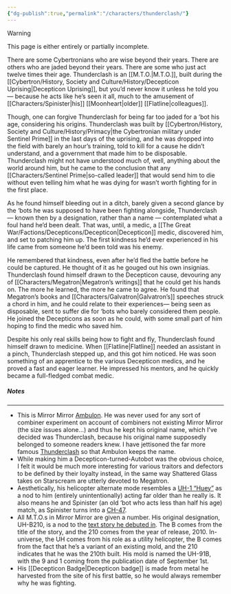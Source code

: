 ```yaml
---
{"dg-publish":true,"permalink":"/characters/thunderclash/"}
---
```

  
>[!warning] 
>This page is either entirely or partially incomplete. 

There are some Cybertronians who are wise beyond their years. There are others who are jaded beyond their years. There are some who just act twelve times their age. Thunderclash is an [[M.T.O.\|M.T.O.]], built during the [[Cybertron/History, Society and Culture/History/Decepticon Uprising\|Decepticon Uprising]], but you’d never know it unless he told you— because he acts like he’s seen it all, much to the amusement of [[Characters/Spinister\|his]] [[Moonheart\|older]] [[Flatline\|colleagues]]. 

Though, one can forgive Thunderclash for being far too jaded for a ‘bot his age, considering his origins. Thunderclash was built by [[Cybertron/History, Society and Culture/History/Primacy\|the Cybertronian military under Sentinel Prime]] in the last days of the uprising, and he was dropped into the field with barely an hour’s training, told to kill for a cause he didn’t understand, and a government that made him to be disposable. Thunderclash might not have understood much of, well, anything about the world around him, but he came to the conclusion that any [[Characters/Sentinel Prime\|so-called leader]] that would send him to die without even telling him what he was dying for wasn’t worth fighting for in the first place. 

As he found himself bleeding out in a ditch, barely given a second glance by the ‘bots he was supposed to have been fighting alongside, Thunderclash — known then by a designation, rather than a name — contemplated what a foul hand he’d been dealt. That was, until, a medic, a [[The Great War/Factions/Decepticons/Decepticon\|Decepticon]] medic, discovered him, and set to patching him up. The first kindness he’d ever experienced in his life came from someone he’d been told was his enemy. 

He remembered that kindness, even after he’d fled the battle before he could be captured. He thought of it as he gouged out his own insignias. Thunderclash found himself drawn to the Decepticon cause, devouring any of [[Characters/Megatron\|Megatron’s writings]] that he could get his hands on. The more he learned, the more he came to agree. He found that Megatron’s books and [[Characters/Galvatron\|Galvatron’s]] speeches struck a chord in him, and he could relate to their experiences— being seen as disposable, sent to suffer die for ‘bots who barely considered them people. He joined the Decepticons as soon as he could, with some small part of him hoping to find the medic who saved him.

Despite his only real skills being how to fight and fly, Thunderclash found himself drawn to medicine. When [[Flatline\|Flatline]] needed an assistant in a pinch, Thunderclash stepped up, and this got him noticed. He was soon something of an apprentice to the various Decepticon medics, and he proved a fast and eager learner. He impressed his mentors, and he quickly became a full-fledged combat medic. 
##### Notes
---
- This is Mirror Mirror [Ambulon](https://tfwiki.net/wiki/Ambulon).  He was never used for any sort of combiner experiment on account of combiners not existing Mirror Mirror (the size issues alone…) and thus he kept his original name, which I’ve decided was Thunderclash, because his original name supposedly belonged to someone readers knew. I have jettisoned the far more famous [Thunderclash](https://tfwiki.net/wiki/Thunder_Clash) so that Ambulon keeps the name. 
- While making him a Decepticon-turned-Autobot was the obvious choice, I felt it would be much more interesting for various traitors and defectors to be defined by their loyalty instead, in the same way Shattered Glass takes on Starscream are utterly devoted to Megatron. 
- Aesthetically, his helicopter alternate mode resembles a [UH-1 “Huey”](https://en.wikipedia.org/wiki/Bell_UH-1_Iroquois) as a nod to him (entirely unintentionally) acting far older than he really is. It also means he and Spinister (an old ‘bot who acts less than half his age) match, as Spinister turns into a [CH-47](https://en.wikipedia.org/wiki/Boeing_CH-47_Chinook). 
- All M.T.O.s in Mirror Mirror are given a number. His original designation, UH-B210, is a nod to the [text story he debuted in](https://tfwiki.net/wiki/Bullets). The B comes from the title of the story, and the 210 comes from the year of release, 2010. In-universe, the UH comes from his role as a utility helicopter, the B comes from the fact that he’s a variant of an existing mold, and the 210 indicates that he was the 210th built. His mold is named the UH-91B, with the 9 and 1 coming from the publication date of September 1st. 
- His [[Decepticon Badge\|Decepticon badge]] is made from metal he harvested from the site of his first battle, so he would always remember why he was fighting. 